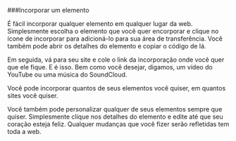 ###Incorporar um elemento

É fácil incorporar qualquer elemento em qualquer lugar da web. Simplesmente escolha o elemento que você quer encorporar e clique no ícone de incorporar <i class="icon icon-share"></i> para adicioná-lo para sua área de transferência. Você também pode abrir os detalhes do elemento e copiar o código de lá.

Em seguida, vá para seu site e cole o link da incorporação onde você quer que ele fique. E é isso. Bem como você desejar, digamos, um vídeo do YouTube ou uma música do SoundCloud.  

Você pode incorporar quantos de seus elementos você quiser, em quantos sites você quiser. 

Você também pode personalizar qualquer de seus elementos sempre que quiser. Simplesmente clique nos detalhes do elemento e edite até que seu coração esteja feliz. Qualquer mudanças que você fizer serão refletidas tem toda a web. 


